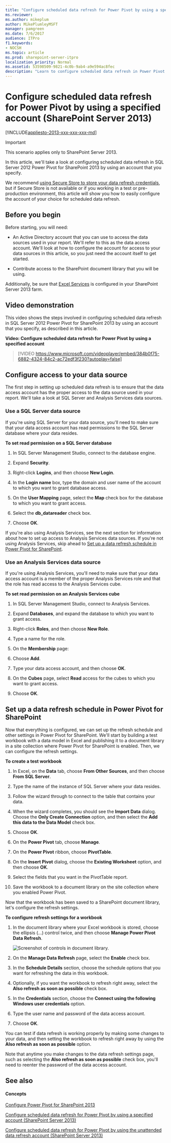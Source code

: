 ```yaml
---
title: "Configure scheduled data refresh for Power Pivot by using a specified account (SharePoint Server 2013)"
ms.reviewer: 
ms.author: mikeplum
author: MikePlumleyMSFT
manager: pamgreen
ms.date: 7/6/2017
audience: ITPro
f1.keywords:
- NOCSH
ms.topic: article
ms.prod: sharepoint-server-itpro
localization_priority: Normal
ms.assetid: 53598509-9821-4c0b-9ab4-a9e594ac8fec
description: "Learn to configure scheduled data refresh in Power Pivot for SharePoint by using an account that you specify."
---
```


# Configure scheduled data refresh for Power Pivot by using a specified account (SharePoint Server 2013)

[!INCLUDE[appliesto-2013-xxx-xxx-xxx-md](../includes/appliesto-2013-xxx-xxx-xxx-md.md)] 
  
> [!IMPORTANT]
> This scenario applies only to SharePoint Server 2013. 
  
In this article, we'll take a look at configuring scheduled data refresh in SQL Server 2012 Power Pivot for SharePoint 2013 by using an account that you specify.
  
We recommend [using Secure Store to store your data refresh credentials](data-refresh-using-secure-store.md), but if Secure Store is not available or if you working in a test or pre-production environment, this article will show you how to easily configure the account of your choice for scheduled data refresh.
  
## Before you begin
<a name="begin"> </a>

Before starting, you will need:
  
- An Active Directory account that you can use to access the data sources used in your report. We'll refer to this as the data access account. We'll look at how to configure the account for access to your data sources in this article, so you just need the account itself to get started.
    
- Contribute access to the SharePoint document library that you will be using.
    
Additionally, be sure that [Excel Services](excel-services-overview.md) is configured in your SharePoint Server 2013 farm. 
  
## Video demonstration
<a name="VideoDemonstration"> </a>

This video shows the steps involved in configuring scheduled data refresh in SQL Server 2012 Power Pivot for SharePoint 2013 by using an account that you specify, as described in this article.
  
**Video: Configure scheduled data refresh for Power Pivot by using a specified account**

> [!VIDEO https://www.microsoft.com/videoplayer/embed/384b0f75-6882-4324-84c2-ac72edf3f230?autoplay=false]
## Configure access to your data source
<a name="proc1"> </a>

The first step in setting up scheduled data refresh is to ensure that the data access account has the proper access to the data source used in your report. We'll take a look at SQL Server and Analysis Services data sources.
  
### Use a SQL Server data source

If you're using SQL Server for your data source, you'll need to make sure that your data access account has read permissions to the SQL Server database where your data resides.
  
 **To set read permission on a SQL Server database**
  
1. In SQL Server Management Studio, connect to the database engine.
    
2. Expand **Security**.
    
3. Right-click **Logins**, and then choose **New Login**.
    
4. In the **Login name** box, type the domain and user name of the account to which you want to grant database access. 
    
5. On the **User Mapping** page, select the **Map** check box for the database to which you want to grant access. 
    
6. Select the **db_datareader** check box. 
    
7. Choose **OK**.
    
If you're also using Analysis Services, see the next section for information about how to set up access to Analysis Services data sources. If you're not using Analysis Services, skip ahead to [Set up a data refresh schedule in Power Pivot for SharePoint](data-refresh-using-a-specified-account.md#ver).
  
### Use an Analysis Services data source

If you're using Analysis Services, you'll need to make sure that your data access account is a member of the proper Analysis Services role and that the role has read access to the Analysis Services cube.
  
 **To set read permission on an Analysis Services cube**
  
1. In SQL Server Management Studio, connect to Analysis Services.
    
2. Expand **Databases**, and expand the database to which you want to grant access.
    
3. Right-click **Roles**, and then choose **New Role**.
    
4. Type a name for the role.
    
5. On the **Membership** page: 
    
1. Choose **Add**.
    
2. Type your data access account, and then choose **OK**.
    
6. On the **Cubes** page, select **Read** access for the cubes to which you want to grant access. 
    
7. Choose **OK**.
    
## Set up a data refresh schedule in Power Pivot for SharePoint
<a name="ver"> </a>

Now that everything is configured, we can set up the refresh schedule and other settings in Power Pivot for SharePoint. We'll start by building a test workbook with a data model in Excel and publishing it to a document library in a site collection where Power Pivot for SharePoint is enabled. Then, we can configure the refresh settings.
  
 **To create a test workbook**
  
1. In Excel, on the **Data** tab, choose **From Other Sources**, and then choose **From SQL Server**.
    
2. Type the name of the instance of SQL Server where your data resides.
    
3. Follow the wizard through to connect to the table that contains your data.
    
4. When the wizard completes, you should see the **Import Data** dialog. Choose the **Only Create Connection** option, and then select the **Add this data to the Data Model** check box. 
    
5. Choose **OK**.
    
6. On the **Power Pivot** tab, choose **Manage**.
    
7. On the **Power Pivot** ribbon, choose **PivotTable**.
    
8. On the **Insert Pivot** dialog, choose the **Existing Worksheet** option, and then choose **OK**.
    
9. Select the fields that you want in the PivotTable report.
    
10. Save the workbook to a document library on the site collection where you enabled Power Pivot.
    
Now that the workbook has been saved to a SharePoint document library, let's configure the refresh settings.
  
 **To configure refresh settings for a workbook**
  
1. In the document library where your Excel workbook is stored, choose the ellipsis (...) control twice, and then choose **Manage Power Pivot Data Refresh**.
    
    ![Screenshot of controls in document library.](../media/PowerPivotDocLibraryControls.png)
  
2. On the **Manage Data Refresh** page, select the **Enable** check box. 
    
3. In the **Schedule Details** section, choose the schedule options that you want for refreshing the data in this workbook. 
    
4. Optionally, if you want the workbook to refresh right away, select the **Also refresh as soon as possible** check box. 
    
5. In the **Credentials** section, choose the **Connect using the following Windows user credentials** option. 
    
6. Type the user name and password of the data access account.
    
7. Choose **OK**.
    
You can test if data refresh is working properly by making some changes to your data, and then setting the workbook to refresh right away by using the **Also refresh as soon as possible** option. 
  
Note that anytime you make changes to the data refresh settings page, such as selecting the **Also refresh as soon as possible** check box, you'll need to reenter the password of the data access account. 
  
## See also
<a name="ver"> </a>

#### Concepts

[Configure Power Pivot for SharePoint 2013](configure-power-pivot-for-sharepoint-2013.md)
  
[Configure scheduled data refresh for Power Pivot by using a specified account (SharePoint Server 2013)](data-refresh-using-a-specified-account.md)
  
[Configure scheduled data refresh for Power Pivot by using the unattended data refresh account (SharePoint Server 2013)](data-refresh-using-the-unattended-data-refresh-account.md)

